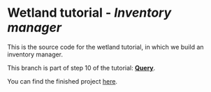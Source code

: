 # Wetland tutorial - _Inventory manager_
This is the source code for the wetland tutorial, in which we build an inventory manager.

This branch is part of step 10 of the tutorial: [**Query**](https://wetland.spoonx.org/Tutorial/query.html).

You can find the finished project [here](https://github.com/SpoonX/wetland-tutorial).
